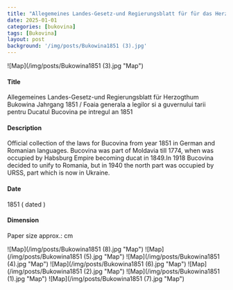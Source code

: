 ```yaml
---
title: "Allegemeines Landes-Gesetz-und Regierungsblatt für für das Herzogthum Bukowina - 1851"
date: 2025-01-01
categories: [bukovina]
tags: [Bukovina]
layout: post
background: '/img/posts/Bukowina1851 (3).jpg'
---
```

![Map](/img/posts/Bukowina1851 (3).jpg "Map")
#### Title ####
Allegemeines Landes-Gesetz-und Regierungsblatt für Herzogthum Bukowina  Jahrgang 1851 / Foaia generala a legilor si a guvernului tarii pentru Ducatul Bucovina pe intregul an 1851

#### Description ####
Official collection of the laws for Bucovina from year 1851 in German and Romanian languages. Bucovina was part of Moldavia till 1774, when was occupied by Habsburg Empire becoming ducat in 1849.In 1918 Bucovina decided to unify to Romania, but in 1940 the north part was occupied by URSS, part which is now in Ukraine.

#### Date ####
1851 ( dated )

#### Dimension ####
Paper size approx.: cm 

![Map](/img/posts/Bukowina1851 (8).jpg "Map")
![Map](/img/posts/Bukowina1851 (5).jpg "Map")
![Map](/img/posts/Bukowina1851 (4).jpg "Map")
![Map](/img/posts/Bukowina1851 (6).jpg "Map")
![Map](/img/posts/Bukowina1851 (2).jpg "Map")
![Map](/img/posts/Bukowina1851 (1).jpg "Map")
![Map](/img/posts/Bukowina1851 (7).jpg "Map")